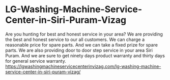 # LG-Washing-Machine-Service-Center-in-Siri-Puram-Vizag
 Are you hunting for best and honest service in your area? We are providing the best and honest service to our all customers. We can charge a reasonable price for spare parts. And we can take a fixed prize for spare parts. We are also providing door to door step service in your area Siri Puram. And we are sure to get ninety days product warranty and thirty days for general service warranty.  https://lgwashingmachineservicecenterinvizag.com/lg-washing-machine-service-center-in-siri-puram-vizag/
